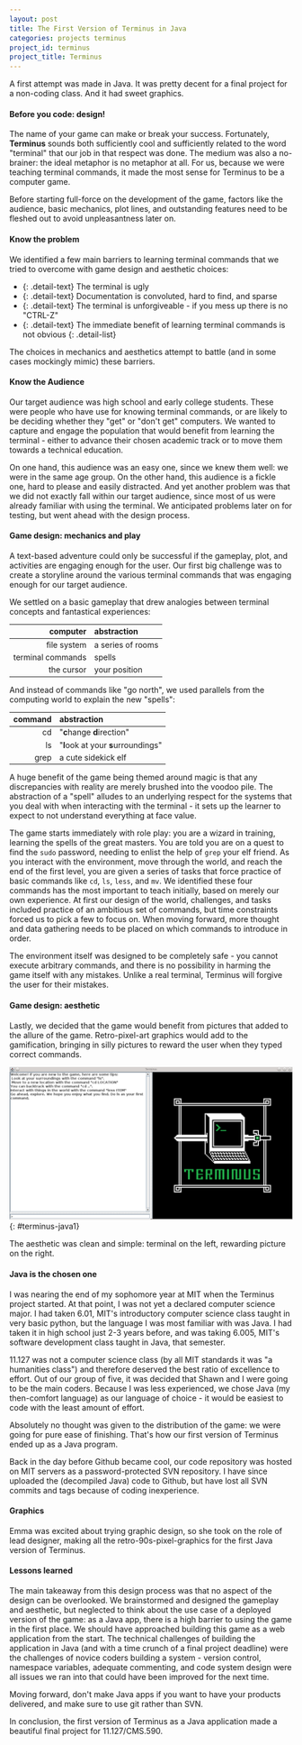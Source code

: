 ```yaml
---
layout: post
title: The First Version of Terminus in Java
categories: projects terminus
project_id: terminus
project_title: Terminus
---
```


A first attempt was made in Java. It was pretty decent for a final project for a non-coding class. And it had sweet graphics. 

<!-- more -->

#### Before you code: design! 

The name of your game can make or break your success. Fortunately, **Terminus** sounds both sufficiently cool and sufficiently related to the word "terminal" that our job in that respect was done. The medium was also a no-brainer: the ideal metaphor is no metaphor at all. For us, because we were teaching terminal commands, it made the most sense for Terminus to be a computer game.

Before starting full-force on the development of the game, factors like the audience, basic mechanics, plot lines, and outstanding features need to be fleshed out to avoid unpleasantness later on. 

#### Know the problem

We identified a few main barriers to learning terminal commands that we tried to overcome with game design and aesthetic choices: 

* {: .detail-text} The terminal is ugly
* {: .detail-text} Documentation is convoluted, hard to find, and sparse
* {: .detail-text} The terminal is unforgiveable - if you mess up there is no "CTRL-Z"
* {: .detail-text} The immediate benefit of learning terminal commands is not obvious
{: .detail-list}

The choices in mechanics and aesthetics attempt to battle (and in some cases mockingly mimic) these barriers. 

#### Know the Audience

Our target audience was high school and early college students. These were people who have use for knowing terminal commands, or are likely to be deciding whether they "get" or "don't get" computers. We wanted to capture and engage the population that would benefit from learning the terminal - either to advance their chosen academic track or to move them towards a technical education. 

On one hand, this audience was an easy one, since we knew them well: we were in the same age group. On the other hand, this audience is a fickle one, hard to please and easily distracted. And yet another problem was that we did not exactly fall within our target audience, since most of us were already familiar with using the terminal. We anticipated problems later on for testing, but went ahead with the design process. 

#### Game design: mechanics and play

A text-based adventure could only be successful if the gameplay, plot, and activities are engaging enough for the user. Our first big challenge was to create a storyline around the various terminal commands that was engaging enough for our target audience.

We settled on a basic gameplay that drew analogies between terminal concepts and fantastical experiences: 

| **computer** | **abstraction** |
|--:|:--|
| file system | a series of rooms|
| terminal commands | spells|
| the cursor | your position|

And instead of commands like "go north", we used parallels from the computing world to explain the new "spells":

| **command** | **abstraction** |
|--:|:--|
| cd | "**c**hange **d**irection" |
| ls | "**l**ook at your **s**urroundings" |
| grep | a cute sidekick elf |

A huge benefit of the game being themed around magic is that any discrepancies with reality are merely brushed into the voodoo pile. The abstraction of a "spell" alludes to an underlying respect for the systems that you deal with when interacting with the terminal - it sets up the learner to expect to not understand everything at face value.

The game starts immediately with role play: you are a wizard in training, learning the spells of the great masters. You are told you are on a quest to find the `sudo` password, needing to enlist the help of `grep` your elf friend. As you interact with the environment, move through the world, and reach the end of the first level, you are given a series of tasks that force practice of basic commands like `cd`, `ls`, `less`, and `mv`. We identified these four commands has the most important to teach initially, based on merely our own experience. At first our design of the world, challenges, and tasks included practice of an ambitious set of commands, but time constraints forced us to pick a few to focus on. When moving forward, more thought and data gathering needs to be placed on which commands to introduce in order.

The environment itself was designed to be completely safe - you cannot execute arbitrary commands, and there is no possibility in harming the game itself with any mistakes. Unlike a real terminal, Terminus will forgive the user for their mistakes. 

#### Game design: aesthetic

Lastly, we decided that the game would benefit from pictures that added to the allure of the game. Retro-pixel-art graphics would add to the gamification, bringing in silly pictures to reward the user when they typed correct commands. 

![Screenshot of the opening page of Terminus, the first Java version](/imgs/terminus_java1.png){: #terminus-java1}

The aesthetic was clean and simple: terminal on the left, rewarding picture on the right.

#### Java is the chosen one

I was nearing the end of my sophomore year at MIT when the Terminus project started. At that point, I was not yet a declared computer science major. I had taken 6.01, MIT's introductory computer science class taught in very basic python, but the language I was most familiar with was Java. I had taken it in high school just 2-3 years before, and was taking 6.005, MIT's software development class taught in Java, that semester. 

11.127 was not a computer science class (by all MIT standards it was "a humanities class") and therefore deserved the best ratio of excellence to effort. Out of our group of five, it was decided that Shawn and I were going to be the main coders. Because I was less experienced, we chose Java (my then-comfort language) as our language of choice - it would be easiest to code with the least amount of effort. 

Absolutely no thought was given to the distribution of the game: we were going for pure ease of finishing. That's how our first version of Terminus ended up as a Java program. 

Back in the day before Github became cool, our code repository was hosted on MIT servers as a password-protected SVN repository. I have since uploaded the (decompiled Java) code to Github, but have lost all SVN commits and tags because of coding inexperience. 

#### Graphics

Emma was excited about trying graphic design, so she took on the role of lead designer, making all the retro-90s-pixel-graphics for the first Java version of Terminus.

#### Lessons learned

The main takeaway from this design process was that no aspect of the design can be overlooked. We brainstormed and designed the gameplay and aesthetic, but neglected to think about the use case of a deployed version of the game: as a Java app, there is a high barrier to using the game in the first place. We should have approached building this game as a web application from the start. The technical challenges of building the application in Java (and with a time crunch of a final project deadline) were the challenges of novice coders building a system - version control, namespace variables, adequate commenting, and code system design were all issues we ran into that could have been improved for the next time.

Moving forward, don't make Java apps if you want to have your products delivered, and make sure to use git rather than SVN. 

In conclusion, the first version of Terminus as a Java application made a beautiful final project for 11.127/CMS.590.